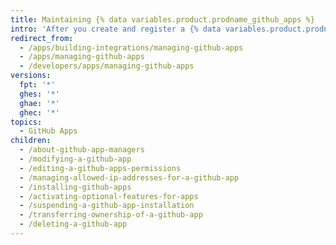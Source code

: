 ```yaml
---
title: Maintaining {% data variables.product.prodname_github_apps %}
intro: 'After you create and register a {% data variables.product.prodname_github_app %}, you can make modifications to the app, change permissions, transfer ownership, and delete the app.'
redirect_from:
  - /apps/building-integrations/managing-github-apps
  - /apps/managing-github-apps
  - /developers/apps/managing-github-apps
versions:
  fpt: '*'
  ghes: '*'
  ghae: '*'
  ghec: '*'
topics:
  - GitHub Apps
children:
  - /about-github-app-managers
  - /modifying-a-github-app
  - /editing-a-github-apps-permissions
  - /managing-allowed-ip-addresses-for-a-github-app
  - /installing-github-apps
  - /activating-optional-features-for-apps
  - /suspending-a-github-app-installation
  - /transferring-ownership-of-a-github-app
  - /deleting-a-github-app
---
```

